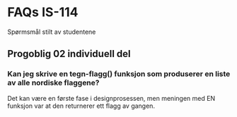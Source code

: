 # FAQs IS-114
Spørmsmål stilt av studentene 

## Progoblig 02 individuell del
### Kan jeg skrive en tegn-flagg() funksjon som produserer en liste av alle nordiske flaggene? 
Det kan være en første fase i designprosessen, men meningen med EN funksjon var at den returnerer ett flagg av gangen. 


